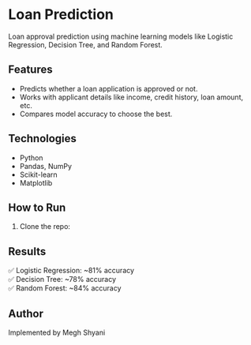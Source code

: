 # Loan Prediction

Loan approval prediction using machine learning models like Logistic Regression, Decision Tree, and Random Forest.

## Features
- Predicts whether a loan application is approved or not.
- Works with applicant details like income, credit history, loan amount, etc.
- Compares model accuracy to choose the best.

## Technologies
- Python
- Pandas, NumPy
- Scikit-learn
- Matplotlib

## How to Run
1. Clone the repo:

## Results
✅ Logistic Regression: ~81% accuracy  
✅ Decision Tree: ~78% accuracy  
✅ Random Forest: ~84% accuracy

## Author
Implemented by Megh Shyani
